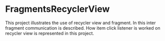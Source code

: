 # FragmentsRecyclerView

This project illustrates the use of recycler view and fragment. In this inter fragment communication is described. How item click listener is worked on recycler view is represented in this project.
